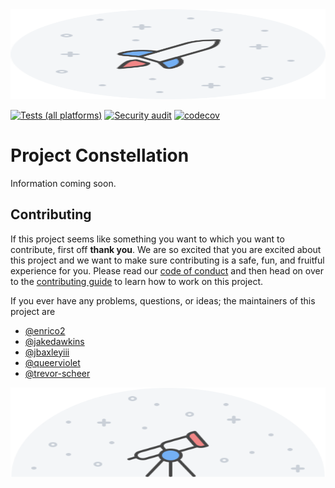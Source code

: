 <img src="https://raw.githubusercontent.com/apollographql/space-kit/main/src/illustrations/svgs/rocket1.svg" width="100%" height="144">

[![Tests (all platforms)](https://github.com/apollographql/rust/workflows/Tests%20(all%20platforms)/badge.svg)](https://github.com/apollographql/rust/actions?query=branch%3Amain+workflow%3A%22Tests+%28all+platforms%29%22)
[![Security audit](https://github.com/apollographql/rust/workflows/Security%20audit/badge.svg)](https://github.com/apollographql/rust/actions?query=workflow%3A%22Security+audit%22)
[![codecov](https://codecov.io/gh/apollographql/rust/branch/main/graph/badge.svg)](https://codecov.io/gh/apollographql/rust)

# Project Constellation

Information coming soon.

## Contributing

If this project seems like something you want to which you want to contribute, first off **thank you**. We are so excited that you are excited about this project and we want to make sure contributing is a safe, fun, and fruitful experience for you. Please read our [code of conduct](https://www.apollographql.com/docs/community/code-of-conduct/) and then head on over to the [contributing guide](./CONTRIBUTING.md) to learn how to work on this project.

If you ever have any problems, questions, or ideas; the maintainers of this project are

- [@enrico2](https://github.com/enrico2)
- [@jakedawkins](https://github.com/jakedawkins)
- [@jbaxleyiii](https://github.com/jbaxleyiii)
- [@queerviolet](https://github.com/queerviolet)
- [@trevor-scheer](https://github.com/trevor-scheer)

<img src="https://raw.githubusercontent.com/apollographql/space-kit/main/src/illustrations/svgs/telescope.svg" width="100%" height="144">
